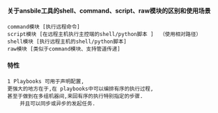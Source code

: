 #### 关于ansbile工具的shell、command、script、raw模块的区别和使用场景



	command模块 [执行远程命令]
	script模块 [在远程主机执行主控端的shell/python脚本 ]  （使用相对路径）
	shell模块 [执行远程主机的shell/python脚本]
	raw模块 [类似于command模块、支持管道传递]

#### 特性

    1 Playbooks 可用于声明配置,
    更强大的地方在于,在 playbooks中可以编排有序的执行过程,
    甚至于做到在多组机器间,来回有序的执行特别指定的步骤.
        并且可以同步或异步的发起任务.
